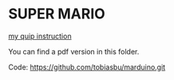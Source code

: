 # SUPER MARIO

[my quip instruction](https://quip.com/ExltA0flvfD5/SUPER-MARIO)

You can find a pdf version in this folder.

Code: https://github.com/tobiasbu/marduino.git
